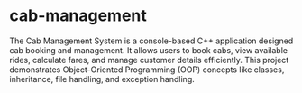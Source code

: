 # cab-management
The Cab Management System is a console-based C++ application designed  cab booking and management. It allows users to book cabs, view available rides, calculate fares, and manage customer details efficiently. This project demonstrates Object-Oriented Programming (OOP) concepts like classes, inheritance, file handling, and exception handling.
